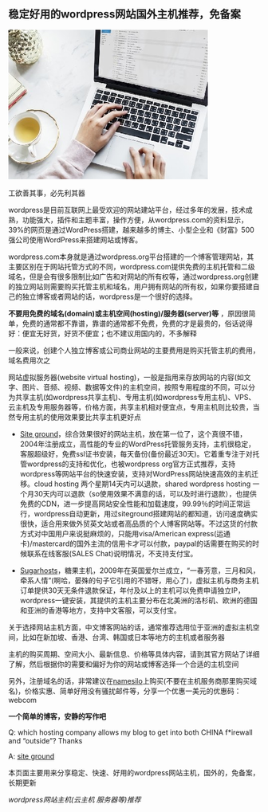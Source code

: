 ## 稳定好用的wordpress网站国外主机推荐，免备案

![wordpress博客主机推荐，免备案主机，好用的云主机，服务器空间，国外wordpress主机推荐，网站主机推荐，稳定的wordpress虚拟主机 国外主机空间购买 "国外主机推荐" "便宜的" "国外虚拟主机推荐"](https://raw.githubusercontent.com/tophosting/tophosting.github.io/master/img/best-wordpress-hosting-providers.jpg "好用的wordpress网站主机，推荐购买siteground")

工欲善其事，必先利其器

wordpress是目前互联网上最受欢迎的网站建站平台，经过多年的发展，技术成熟，功能强大，插件和主题丰富，操作方便，从wordpress.com的资料显示，39%的网页是通过WordPress搭建，越来越多的博主、小型企业和《财富》500 强公司使用WordPress来搭建网站或博客。

wordpress.com本身就是通过wordpress.org平台搭建的一个博客管理网站，其主要区别在于网站托管方式的不同，wordpress.com提供免费的主机托管和二级域名，但是会有很多限制比如广告和对网站的所有权等，通过wordpress.org创建的独立网站则需要购买托管主机和域名，用户拥有网站的所有权，如果你要搭建自己的独立博客或者网站的话，wordpress是一个很好的选择。

**不要用免费的域名(domain)或主机空间(hosting)/服务器(server)等** ，原因很简单，免费的通常都不靠谱，靠谱的通常都不免费，免费的才是最贵的，俗话说得好：便宜无好货，好货不便宜；也不建议用国内的，不多解释

一般来说，创建个人独立博客或公司商业网站的主要费用是购买托管主机的费用，域名费用次之

网站虚拟服务器(website virtual hosting)，一般是指用来存放网站的内容(如文字、图片、音频、视频、数据等文件)的主机空间，按照专用程度的不同，可以分为共享主机(如wordpress共享主机)、专用主机(如wordpress专用主机)、VPS、云主机及专用服务器等，价格方面，共享主机相对便宜点，专用主机则比较贵，当然专用主机的使用效果要比共享主机更好点


+ [Site ground](https://www.siteground.com/go/wpzhuji)，综合效果很好的网站主机，放在第一位了，这个真很不错，2004年注册成立，高性能的专业的WordPress托管服务支持，主机很稳定，客服超级好，免费ssl证书安装，每天备份(备份最近30天)。它着重专注于对托管wordpress的支持和优化，也被wordpress org官方正式推荐，支持wordpress等网站平台的快速安装，支持对WordPress网站快速高效的主机迁移。cloud hosting 两个星期14天内可以退款，shared wordpress hosting 一个月30天内可以退款（so使用效果不满意的话，可以及时进行退款），也提供免费的CDN，进一步提高网站安全性能和加载速度，99.99％的时间正常运行，wordpress自动更新，用过siteground搭建网站的都知道，访问速度确实很快，适合用来做外贸英文站或者高品质的个人博客网站等。不过这货的付款方式对中国用户来说挺麻烦的，只能用visa/American express(运通卡)/mastercard的国外主流的信用卡才可以付款，paypal的话需要在购买的时候联系在线客服(SALES Chat)说明情况，不支持支付宝。

+ [Sugarhosts](https://www.sugarhosts.com/members/aff.php?aff=3080)，糖果主机，2009年在英国爱尔兰成立，“一春芳意，三月和风，牵系人情”(啊哈，晏殊的句子它引用的不错呀，用心了)，虚拟主机与商务主机订单提供30天无条件退款保证，年付及以上的主机可以免费申请独立IP，wordpress一键安装，其提供的主机主要分布在北美洲的洛杉矶、欧洲的德国和亚洲的香港等地方，支持中文客服，可以支付宝。

关于选择网站主机方面，中文博客网站的话，通常推荐选用位于亚洲的虚拟主机空间，比如在新加坡、香港、台湾、韩国或日本等地方的主机或者服务器

主机的购买周期、空间大小、最新信息、价格等具体内容，请到其官方网站了详细了解，然后根据你的需要和偏好为你的网站或博客选择一个合适的主机空间

另外，注册域名的话，非常建议在[namesilo](https://www.namesilo.com/?rid=adf2827hj)上购买(不要在主机服务商那里购买域名)，价格实惠、简单好用没有骚扰邮件等，分享一个优惠一美元的优惠码：webcom

__一个简单的博客，安静的写作吧__

Q: which hosting company allows my blog to get into both CHINA f*irewall and “outside”? Thanks

A:
[site ground](https://www.siteground.com/go/wpzhuji)

本页面主要用来分享稳定、快速、好用的wordpress网站主机，国外的，免备案，长期更新

*wordpress网站主机(云主机 服务器等)推荐*
